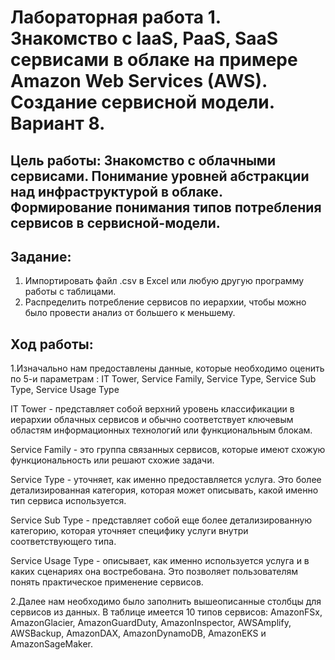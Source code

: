 # Лабораторная работа 1. Знакомство с IaaS, PaaS, SaaS сервисами в облаке на примере Amazon Web Services (AWS). Создание сервисной модели. Вариант 8.
## Цель работы: Знакомство с облачными сервисами. Понимание уровней абстракции над инфраструктурой в облаке. Формирование понимания типов потребления сервисов в сервисной-модели. 
## Задание:
1. Импортировать файл .csv в Excel или любую другую программу работы с таблицами. 
2. Распределить потребление сервисов по иерархии, чтобы можно было провести анализ от большего к меньшему.
## Ход работы:
1.Изначально нам предоставлены данные, которые необходимо оценить по 5-и параметрам : IT Tower,	Service Family,	Service Type,	Service Sub Type,	Service Usage Type

IT Tower - представляет собой верхний уровень классификации в иерархии облачных сервисов и обычно соответствует ключевым областям информационных технологий или функциональным блокам. 

Service Family - это группа связанных сервисов, которые имеют схожую функциональность или решают схожие задачи. 

Service Type - уточняет, как именно предоставляется услуга. Это более детализированная категория, которая может описывать, какой именно тип сервиса используется. 

Service Sub Type - представляет собой еще более детализированную категорию, которая уточняет специфику услуги внутри соответствующего типа.

Service Usage Type - описывает, как именно используется услуга и в каких сценариях она востребована. Это позволяет пользователям понять практическое применение сервисов.

2.Далее нам необходимо было заполнить вышеописанные столбцы для сервисов из данных. В таблице имеется 10 типов сервисов: AmazonFSx, AmazonGlacier, AmazonGuardDuty, AmazonInspector, AWSAmplify, AWSBackup, AmazonDAX, AmazonDynamoDB, AmazonEKS и AmazonSageMaker.
